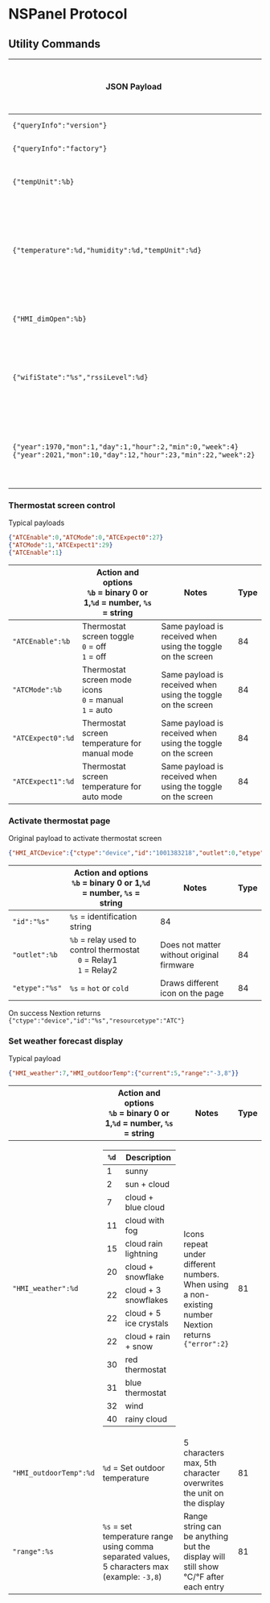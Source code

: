 # NSPanel Protocol 

## Utility Commands

| JSON Payload                                                              | Action and options<BR>`%b` = binary 0 or 1,`%d` = number, `%s` = string                                                                                                                                          | Notes                                                                                                    | Type |
|---------------------------------------------------------------------------|------------------------------------------------------------------------------------------------------------------------------------------------------------------------------------------------------------------|----------------------------------------------------------------------------------------------------------|------|
| `{"queryInfo":"version"}`                                                 | Query screen version                                                                                                                                                                                             |                                                                                                          | 80   |
| `{"queryInfo":"factory"}`                                                 | Enter factory test mode                                                                                                                                                                                          |                                                                                                          | 80   |
| `{"tempUnit":%b}`                                                         | Set displayed temperature unit<BR>`0` = °C<BR>`1` = °F                                                                                                                                                           |                                                                                                          | 83   |
| `{"temperature":%d,"humidity":%d,"tempUnit":%d}`                          | Set room temperature<BR>"temperature":%d = up to 5 characters, decimals are ignored but can be in the parameter                                                                                                  | humidity isn't displayed<BR>temperature can be up to 5 characters<B>5th character overwrites the unit | 83   |
| `{"HMI_dimOpen":%b}`                                                      | Set screen saver<BR>`0` = screen always on<BR>`1` = screen off                                                                                                                                                   |                                                                                                          | 87   |
| `{"wifiState":"%s","rssiLevel":%d}`                                       | Set wifi icon<BR>%s = connecting; disconnect; pairing; nonetwork<BR>RssiLevel `%d` = 0 – 4                                                                                                                       | if using higher number draws other picture resources                                                     | 85   |
| `{"year":1970,"mon":1,"day":1,"hour":2,"min":0,"week":4}`<BR>`{"year":2021,"mon":10,"day":12,"hour":23,"min":22,"week":2}` | Set time and date    | Every entry must respect the range for its type, f.e. month cannot be higher than 12 | 82   |

### Thermostat screen control
Typical payloads
```json
{"ATCEnable":0,"ATCMode":0,"ATCExpect0":27}
{"ATCMode":1,"ATCExpect1":29}
{"ATCEnable":1}
```  
  
  |                                                              | Action and options<BR>`%b` = binary 0 or 1,`%d` = number, `%s` = string                                                                                                                                          | Notes                                                                                                    | Type |
|---------------------------------------------------------------------------|------------------------------------------------------------------------------------------------------------------------------------------------------------------------------------------------------------------|----------------------------------------------------------------------------------------------------------|------|
| `"ATCEnable":%b`                                                        | Thermostat screen toggle<BR>`0` = off<BR>`1` = off | Same payload is received when using the toggle on the screen | 84   |
| `"ATCMode":%b`                                                          | Thermostat screen mode icons<BR>`0` = manual<BR>`1` = auto | Same payload is received when using the toggle on the screen | 84   |
| `"ATCExpect0":%d`                                                       | Thermostat screen temperature for manual mode | Same payload is received when using the toggle on the screen | 84   |
| `"ATCExpect1":%d`                                                       | Thermostat screen temperature for auto mode | Same payload is received when using the toggle on the screen | 84   |
  
### Activate thermostat page
Original payload to activate thermostat screen
```json
{"HMI_ATCDevice":{"ctype":"device","id":"1001383218","outlet":0,"etype":"hot"}}
```
  
  |                                                              | Action and options<BR>`%b` = binary 0 or 1,`%d` = number, `%s` = string                                                                                                                                          | Notes                                                                                                    | Type |
|---------------------------------------------------------------------------|------------------------------------------------------------------------------------------------------------------------------------------------------------------------------------------------------------------|----------------------------------------------------------------------------------------------------------|------|
  | `"id":"%s"` | `%s` = identification string| 84   |
| `"outlet":%b` | `%b` = relay used to control thermostat<BR>&emsp;`0` = Relay1<BR>&emsp;`1` = Relay2 | Does not matter without original firmware| 84   |
| `"etype":"%s"` | `%s` = `hot` or `cold` | Draws different icon on the page | 84   |
  
On success Nextion returns `{"ctype":"device","id":"%s","resourcetype":"ATC"}`

### Set weather forecast display

Typical payload
```json
{"HMI_weather":7,"HMI_outdoorTemp":{"current":5,"range":"-3,8"}}
```
  
|                                                              | Action and options<BR>`%b` = binary 0 or 1,`%d` = number, `%s` = string                                                                                                                                          | Notes                                                                                                    | Type |
|---------------------------------------------------------------------------|------------------------------------------------------------------------------------------------------------------------------------------------------------------------------------------------------------------|----------------------------------------------------------------------------------------------------------|------|
|   `"HMI_weather":%d`      | <table><thead><tr><th>`%d`</th><th>Description</th></tr></thead><tbody><tr><td>1</td><td>sunny</td></tr><tr><td>2</td><td>sun + cloud</td></tr><tr><td>7</td><td>cloud + blue cloud</td></tr><tr><td>11</td><td>cloud with fog</td></tr><tr><td>15</td><td>cloud rain lightning</td></tr><tr><td>20</td><td>cloud + snowflake</td></tr><tr><td>22</td><td>cloud + 3 snowflakes</td></tr><tr><td>22</td><td>cloud + 5 ice crystals</td></tr><tr><td>22</td><td>cloud + rain + snow</td></tr><tr><td>30</td><td>red thermostat</td></tr><tr><td>31</td><td>blue thermostat</td></tr><tr><td>32</td><td>wind</td></tr><tr><td>40</td><td>rainy cloud</td></tr></tbody></table>| Icons repeat under different numbers. When using a non-existing number Nextion returns `{"error":2}` | 81   |
|   `"HMI_outdoorTemp":%d`      | `%d` = Set outdoor temperature | 5 characters max, 5th character overwrites the unit on the display | 81   |
|   `"range":%s`      | `%s` = set temperature range using comma separated values, 5 characters max (example: `-3,8`)  | Range string can be anything but the display will still show °C/°F after each entry                         | 81   |
